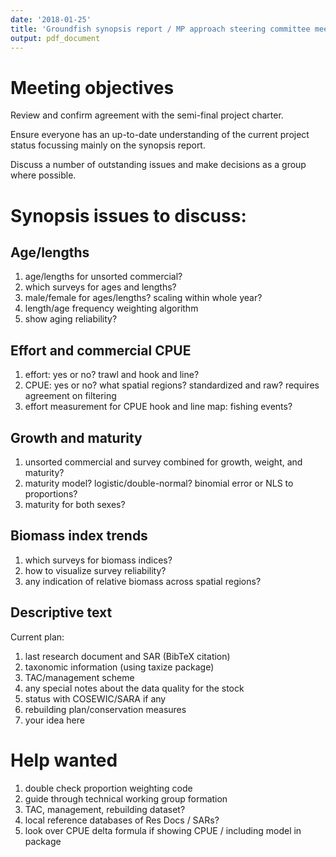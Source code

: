 ```yaml
---
date: '2018-01-25'
title: 'Groundfish synopsis report / MP approach steering committee meeting'
output: pdf_document
---
```


# Meeting objectives

Review and confirm agreement with the semi-final project charter.

Ensure everyone has an up-to-date understanding of the current project status focussing mainly on the synopsis report.

Discuss a number of outstanding issues and make decisions as a group where possible.

# Synopsis issues to discuss:

## Age/lengths

1. age/lengths for unsorted commercial?
1. which surveys for ages and lengths?
1. male/female for ages/lengths? scaling within whole year?
1. length/age frequency weighting algorithm
1. show aging reliability?

## Effort and commercial CPUE

1. effort: yes or no? trawl and hook and line?
1. CPUE: yes or no? what spatial regions? standardized and raw? requires agreement on filtering
1. effort measurement for CPUE hook and line map: fishing events?

## Growth and maturity

1. unsorted commercial and survey combined for growth, weight, and maturity?
1. maturity model? logistic/double-normal? binomial error or NLS to proportions?
1. maturity for both sexes?

## Biomass index trends 

1. which surveys for biomass indices?
1. how to visualize survey reliability?
1. any indication of relative biomass across spatial regions?

## Descriptive text

Current plan:

1. last research document and SAR (BibTeX citation)
1. taxonomic information (using taxize package)
1. TAC/management scheme
1. any special notes about the data quality for the stock
1. status with COSEWIC/SARA if any
1. rebuilding plan/conservation measures
1. your idea here

# Help wanted

1. double check proportion weighting code
1. guide through technical working group formation
1. TAC, management, rebuilding dataset?
1. local reference databases of Res Docs / SARs?
1. look over CPUE delta formula if showing CPUE / including model in package
